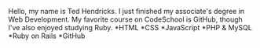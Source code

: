 Hello, my name is Ted Hendricks. I just finished my associate's degree in Web Development.
My favorite course on CodeSchool is GitHub, though I've also enjoyed studying Ruby.
*HTML
*CSS
*JavaScript
*PHP & MySQL
*Ruby on Rails
*GitHub